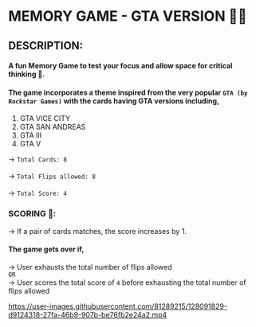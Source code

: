 # MEMORY GAME - GTA VERSION 🤘🏽

## DESCRIPTION:
#### A fun Memory Game to test your focus and allow space for critical thinking 🧠. 
#### The game incorporates a theme inspired from the very popular ``GTA (by Rockstar Games)`` with the cards having GTA versions including,
1. GTA VICE CITY
2. GTA SAN ANDREAS
3. GTA III
4. GTA V

→ ``Total Cards: 8`` \
<br>
→ ``Total Flips allowed: 8`` \
<br>
→ ``Total Score: 4`` 

### SCORING 💯: 
→ If a pair of cards matches, the score increases by 1.

#### The game gets over if,
→ User exhausts the total number of flips allowed
<br> ``OR`` <br>
→ User scores the total score of ``4`` before exhausting the total number of flips allowed



https://user-images.githubusercontent.com/81289215/128091829-d9124318-27fa-46b9-907b-be76fb2e24a2.mp4

